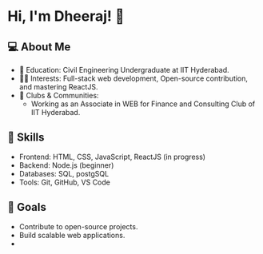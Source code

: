 # Hi, I'm Dheeraj! 👋

## 💻 About Me
* 🏫 Education: Civil Engineering Undergraduate at IIT Hyderabad.
* 👨‍💻 Interests: Full-stack web development, Open-source contribution, and mastering ReactJS.
* 👥 Clubs & Communities:
  * Working as an Associate in WEB for Finance and Consulting Club of IIT Hyderabad.

## 🚀 Skills
* Frontend: HTML, CSS, JavaScript, ReactJS (in progress)
* Backend: Node.js (beginner)
* Databases: SQL, postgSQL
* Tools: Git, GitHub, VS Code

## 🎯 Goals
* Contribute to open-source projects.
* Build scalable web applications.
* 

